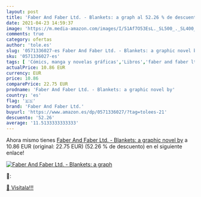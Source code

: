 ```yaml
---
layout: post
title: 'Faber And Faber Ltd. - Blankets: a graph al 52.26 % de descuento'
date: 2021-04-23 14:59:37
image: 'https://m.media-amazon.com/images/I/51Af7O53EsL._SL500_._SL400_.jpg'
comments: true
category: ofertas
author: 'tole.es'
slug: '0571336027-es Faber And Faber Ltd. - Blankets: a graphic novel by'
sku: '0571336027-es'
tags: [ 'Cómics, manga y novelas gráficas','Libros','faber and faber ltd.', ]
actualPrice: 10.86 EUR
currency: EUR
price: 10.86
comparePrice: 22.75 EUR
prodname: 'Faber And Faber Ltd. - Blankets: a graphic novel by'
country: 'es'
flag: '🇪🇸'
brand: 'Faber And Faber Ltd.'
buyurl: 'https://www.amazon.es/dp/0571336027/?tag=tolees-21'
descuento: '52.26'
average: '11.5133333333333'
---
```


Ahora mismo tienes [Faber And Faber Ltd. - Blankets: a graphic novel by](https://www.amazon.es/dp/0571336027/?tag=tolees-21) a 10.86 EUR (original: 22.75 EUR) (52.26 %  de descuento) en el siguiente enlace!

[![Faber And Faber Ltd. - Blankets: a graph](https://m.media-amazon.com/images/I/51Af7O53EsL._SL500_._SL400_.jpg)](https://www.amazon.es/dp/0571336027/?tag=tolees-21)

🔎:


[🛒 Visítala!!!](https://www.amazon.es/dp/0571336027/?tag=tolees-21)
